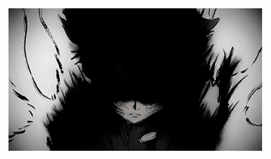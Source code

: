 <!DOCTYPE html>
<html lang="en">
  <head>
      <meta name="google-site-verification" content="1hGhFlZM3r1OSh4w3qmFzwwv-ycSg9Nvw3S4m3WtEM0" />
  </head>
  <body>
    <img src="https://github.com/anasooo/anasooo/blob/main/g00.gif" >
  </body>
</html>
